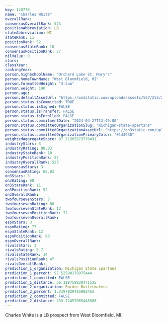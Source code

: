 ```yaml
---
key: 120770
name: "Charles White"
overallRank: 
consensusOverallRank: 523
positionAbbreviation: LB
stateAbbreviation: MI
stateRank: 11
positionRank: 52
consensusStateRank: 10
consensusPositionRank: 57
nilValue: 0
stars: 
classYear: 
rankingYear: 
person.highSchoolName: "Orchard Lake St. Mary's"
person.homeTownName: "West Bloomfield, MI"
person.formattedHeight: "3-Jun"
person.weight: 190
person.age: 
person.defaultAssetUrl: "https://on3static.com/uploads/assets/567/255/255567.png"
person.status.isCommitted: TRUE
person.status.isSigned: FALSE
person.status.isTransfer: FALSE
person.status.isEnrolled: FALSE
person.status.commitmentDate: "2024-04-27T13:49:00"
person.status.committedOrganizationSlug: "michigan-state-spartans"
person.status.committedOrganizationAssetUrl: "https://on3static.com/uploads/assets/37/150/150037.svg"
person.status.committedOrganizationPrimaryColor: "#143930"
weightedAggregateScore: 87.71365573770491
industryStars: 3
industryRating: 88.03
industryStateRank: 10
industryPositionRank: 57
industryOverallRank: 523
consensusStars: 3
consensusRating: 88.03
on3Stars: 3
on3Rating: 88
on3StateRank: 11
on3PositionRank: 52
on3OverallRank: 
twofoursevenStars: 3
twofoursevenRating: 88
twofoursevenStateRank: 12
twofoursevenPositionRank: 72
twofoursevenOverallRank: 
espnStars: 3
espnRating: 77
espnStateRank: 12
espnPositionRank: 60
espnOverallRank: 
rivalsStars: 3
rivalsRating: 5.7
rivalsStateRank: 14
rivalsPositionRank: 47
rivalsOverallRank: 
prediction_1_organization: Michigan State Spartans
prediction_1_percent: 97.52598178975444
prediction_1_committed: FALSE
prediction_1_distance: 56.118758828471535
prediction_2_organization: Purdue Boilermakers
prediction_2_percent: 1.3197829485882462
prediction_2_committed: FALSE
prediction_2_distance: 233.72457065448808
---
```

Charles White is a LB prospect from West Bloomfield, MI.